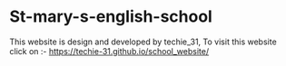 # St-mary-s-english-school
This website is design and developed by techie_31,
To visit this website click on :- https://techie-31.github.io/school_website/
